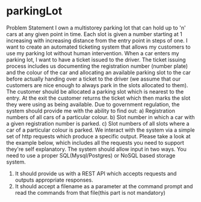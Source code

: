 # parkingLot
Problem Statement
I own a multistorey parking lot that can hold up to 'n' cars at any given point in time. Each slot is given
a number starting at 1 increasing with increasing distance from the entry point in steps of one. I want
to create an automated ticketing system that allows my customers to use my parking lot without
human intervention.
When a car enters my parking lot, I want to have a ticket issued to the driver. The ticket issuing
process includes us documenting the registration number (number plate) and the colour of the car and
allocating an available parking slot to the car before actually handing over a ticket to the driver (we
assume that our customers are nice enough to always park in the slots allocated to them). The
customer should be allocated a parking slot which is nearest to the entry. At the exit the customer
returns the ticket which then marks the slot they were using as being available.
Due to government regulation, the system should provide me with the ability to find out: a)
Registration numbers of all cars of a particular colour.
b) Slot number in which a car with a given registration number is parked.
c) Slot numbers of all slots where a car of a particular colour is parked.
We interact with the system via a simple set of http requests which produce a specific output. Please
take a look at the example below, which includes all the requests you need to support they're self
explanatory. The system should allow input in two ways.
You need to use a proper SQL(Mysql/Postgres) or NoSQL based storage system.
1) It should provide us with a REST API which accepts requests and outputs appropriate responses.
2) It should accept a filename as a parameter at the command prompt and read the commands from
that file(this part is not mandatory)
